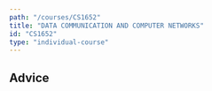 ```yaml
---
path: "/courses/CS1652"
title: "DATA COMMUNICATION AND COMPUTER NETWORKS"
id: "CS1652"
type: "individual-course"
---
```


## Advice

